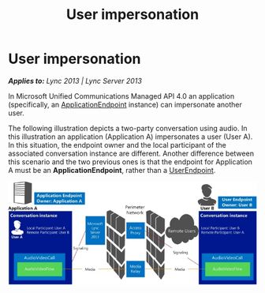 ﻿---
title: User impersonation
TOCTitle: User impersonation
ms:assetid: 4d243ea7-4131-462f-a476-f41bba5dac51
ms:mtpsurl: https://msdn.microsoft.com/en-us/library/Dn465968(v=office.15)
ms:contentKeyID: 57102530
ms.date: 07/25/2014
mtps_version: v=office.15
---

# User impersonation


_**Applies to:** Lync 2013 | Lync Server 2013_

In Microsoft Unified Communications Managed API 4.0 an application (specifically, an [ApplicationEndpoint](https://msdn.microsoft.com/en-us/library/hh384825\(v=office.15\)) instance) can impersonate another user.

The following illustration depicts a two-party conversation using audio. In this illustration an application (Application A) impersonates a user (User A). In this situation, the endpoint owner and the local participant of the associated conversation instance are different. Another difference between this scenario and the two previous ones is that the endpoint for Application A must be an **ApplicationEndpoint**, rather than a [UserEndpoint](https://msdn.microsoft.com/en-us/library/hh348819\(v=office.15\)).

![Two-party conversation with impersonation](images/Dn465968.Two-party-Impersonation-AV(Office.15).jpg "Two-party conversation with impersonation")

